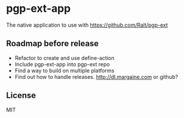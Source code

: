 # pgp-ext-app

The native application to use with https://github.com/Ralt/pgp-ext

## Roadmap before release

- Refactor to create and use define-action
- Include pgp-ext-app into pgp-ext repo
- Find a way to build on multiple platforms
- Find out how to handle releases. http://dl.margaine.com or github?

## License

MIT
